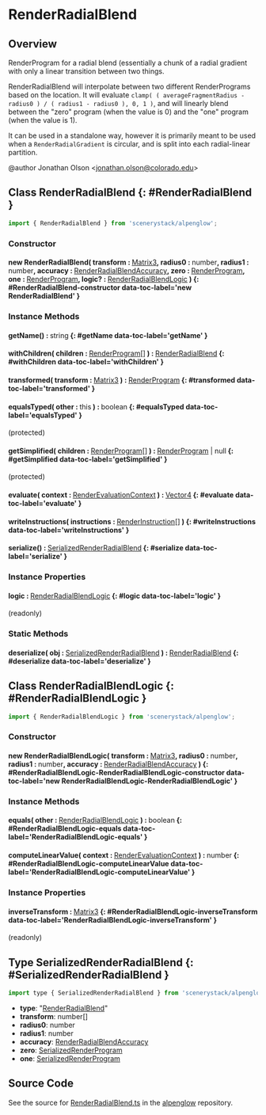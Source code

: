 # RenderRadialBlend

## Overview

RenderProgram for a radial blend (essentially a chunk of a radial gradient with only a linear transition between
two things.

RenderRadialBlend will interpolate between two different RenderPrograms based on the location. It will evaluate
`clamp( ( averageFragmentRadius - radius0 ) / ( radius1 - radius0 ), 0, 1 )`, and will linearly blend
between the "zero" program (when the value is 0) and the "one" program (when the value is 1).

It can be used in a standalone way, however it is primarily meant to be used when a `RenderRadialGradient`
is circular, and is split into each radial-linear partition.

@author Jonathan Olson &lt;jonathan.olson@colorado.edu&gt;

## Class RenderRadialBlend {: #RenderRadialBlend }


```js
import { RenderRadialBlend } from 'scenerystack/alpenglow';
```
### Constructor

#### new RenderRadialBlend( transform : <span style="font-weight: 400;">[Matrix3](../dot/Matrix3.md)</span>, radius0 : <span style="font-weight: 400;"><span style="color: hsla(calc(var(--md-hue) + 180deg),80%,40%,1);">number</span></span>, radius1 : <span style="font-weight: 400;"><span style="color: hsla(calc(var(--md-hue) + 180deg),80%,40%,1);">number</span></span>, accuracy : <span style="font-weight: 400;">[RenderRadialBlendAccuracy](../alpenglow/RenderRadialBlend.md#RenderRadialBlendAccuracy)</span>, zero : <span style="font-weight: 400;">[RenderProgram](../alpenglow/RenderProgram.md)</span>, one : <span style="font-weight: 400;">[RenderProgram](../alpenglow/RenderProgram.md)</span>, logic? : <span style="font-weight: 400;">[RenderRadialBlendLogic](../alpenglow/RenderRadialBlend.md#RenderRadialBlendLogic)</span> ) {: #RenderRadialBlend-constructor data-toc-label='new RenderRadialBlend' }

### Instance Methods

#### getName() : <span style="font-weight: 400;"><span style="color: hsla(calc(var(--md-hue) + 180deg),80%,40%,1);">string</span></span> {: #getName data-toc-label='getName' }

#### withChildren( children : <span style="font-weight: 400;">[RenderProgram](../alpenglow/RenderProgram.md)[]</span> ) : <span style="font-weight: 400;">[RenderRadialBlend](../alpenglow/RenderRadialBlend.md)</span> {: #withChildren data-toc-label='withChildren' }

#### transformed( transform : <span style="font-weight: 400;">[Matrix3](../dot/Matrix3.md)</span> ) : <span style="font-weight: 400;">[RenderProgram](../alpenglow/RenderProgram.md)</span> {: #transformed data-toc-label='transformed' }

#### equalsTyped( other : <span style="font-weight: 400;"><span style="color: hsla(calc(var(--md-hue) + 180deg),80%,40%,1);">this</span></span> ) : <span style="font-weight: 400;"><span style="color: hsla(calc(var(--md-hue) + 180deg),80%,40%,1);">boolean</span></span> {: #equalsTyped data-toc-label='equalsTyped' }

(protected)

#### getSimplified( children : <span style="font-weight: 400;">[RenderProgram](../alpenglow/RenderProgram.md)[]</span> ) : <span style="font-weight: 400;">[RenderProgram](../alpenglow/RenderProgram.md) | <span style="color: hsla(calc(var(--md-hue) + 180deg),80%,40%,1);">null</span></span> {: #getSimplified data-toc-label='getSimplified' }

(protected)

#### evaluate( context : <span style="font-weight: 400;">[RenderEvaluationContext](../alpenglow/RenderEvaluationContext.md)</span> ) : <span style="font-weight: 400;">[Vector4](../dot/Vector4.md)</span> {: #evaluate data-toc-label='evaluate' }

#### writeInstructions( instructions : <span style="font-weight: 400;">[RenderInstruction](../alpenglow/RenderInstruction.md)[]</span> ) {: #writeInstructions data-toc-label='writeInstructions' }

#### serialize() : <span style="font-weight: 400;">[SerializedRenderRadialBlend](../alpenglow/RenderRadialBlend.md#SerializedRenderRadialBlend)</span> {: #serialize data-toc-label='serialize' }

### Instance Properties

#### logic : <span style="font-weight: 400;">[RenderRadialBlendLogic](../alpenglow/RenderRadialBlend.md#RenderRadialBlendLogic)</span> {: #logic data-toc-label='logic' }

(readonly)

### Static Methods

#### deserialize( obj : <span style="font-weight: 400;">[SerializedRenderRadialBlend](../alpenglow/RenderRadialBlend.md#SerializedRenderRadialBlend)</span> ) : <span style="font-weight: 400;">[RenderRadialBlend](../alpenglow/RenderRadialBlend.md)</span> {: #deserialize data-toc-label='deserialize' }



## Class RenderRadialBlendLogic {: #RenderRadialBlendLogic }


```js
import { RenderRadialBlendLogic } from 'scenerystack/alpenglow';
```
### Constructor

#### new RenderRadialBlendLogic( transform : <span style="font-weight: 400;">[Matrix3](../dot/Matrix3.md)</span>, radius0 : <span style="font-weight: 400;"><span style="color: hsla(calc(var(--md-hue) + 180deg),80%,40%,1);">number</span></span>, radius1 : <span style="font-weight: 400;"><span style="color: hsla(calc(var(--md-hue) + 180deg),80%,40%,1);">number</span></span>, accuracy : <span style="font-weight: 400;">[RenderRadialBlendAccuracy](../alpenglow/RenderRadialBlend.md#RenderRadialBlendAccuracy)</span> ) {: #RenderRadialBlendLogic-RenderRadialBlendLogic-constructor data-toc-label='new RenderRadialBlendLogic-RenderRadialBlendLogic' }

### Instance Methods

#### equals( other : <span style="font-weight: 400;">[RenderRadialBlendLogic](../alpenglow/RenderRadialBlend.md#RenderRadialBlendLogic)</span> ) : <span style="font-weight: 400;"><span style="color: hsla(calc(var(--md-hue) + 180deg),80%,40%,1);">boolean</span></span> {: #RenderRadialBlendLogic-equals data-toc-label='RenderRadialBlendLogic-equals' }

#### computeLinearValue( context : <span style="font-weight: 400;">[RenderEvaluationContext](../alpenglow/RenderEvaluationContext.md)</span> ) : <span style="font-weight: 400;"><span style="color: hsla(calc(var(--md-hue) + 180deg),80%,40%,1);">number</span></span> {: #RenderRadialBlendLogic-computeLinearValue data-toc-label='RenderRadialBlendLogic-computeLinearValue' }

### Instance Properties

#### inverseTransform : <span style="font-weight: 400;">[Matrix3](../dot/Matrix3.md)</span> {: #RenderRadialBlendLogic-inverseTransform data-toc-label='RenderRadialBlendLogic-inverseTransform' }

(readonly)



## Type SerializedRenderRadialBlend {: #SerializedRenderRadialBlend }


```js
import type { SerializedRenderRadialBlend } from 'scenerystack/alpenglow';
```


- **type**: "[RenderRadialBlend](../alpenglow/RenderRadialBlend.md)"
- **transform**: <span style="color: hsla(calc(var(--md-hue) + 180deg),80%,40%,1);">number</span>[]
- **radius0**: <span style="color: hsla(calc(var(--md-hue) + 180deg),80%,40%,1);">number</span>
- **radius1**: <span style="color: hsla(calc(var(--md-hue) + 180deg),80%,40%,1);">number</span>
- **accuracy**: [RenderRadialBlendAccuracy](../alpenglow/RenderRadialBlend.md#RenderRadialBlendAccuracy)
- **zero**: [SerializedRenderProgram](../alpenglow/RenderProgram.md#SerializedRenderProgram)
- **one**: [SerializedRenderProgram](../alpenglow/RenderProgram.md#SerializedRenderProgram)




## Source Code

See the source for [RenderRadialBlend.ts](https://github.com/phetsims/alpenglow/blob/main/js/render-program/RenderRadialBlend.ts) in the [alpenglow](https://github.com/phetsims/alpenglow) repository.
